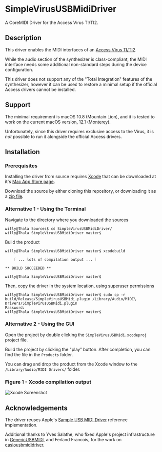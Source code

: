 # SimpleVirusUSBMidiDriver

A CoreMIDI Driver for the Access Virus TI/TI2.

## Description

This driver enables the MIDI interfaces of an [Access Virus TI/TI2](https://virus.info/).

While the audio section of the synthesizer is class-compliant, the MIDI interface needs
some additional non-standard steps during the device configuration.

This driver does not support any of the "Total Integration" features of the synthesizer,
however it can be used to restore a minimal setup if the official Access drivers cannot
be installed.

## Support

The minimal requirement is macOS 10.8 (Mountain Lion), and it is tested to work on the
current macOS version, 12.1 (Monterey).

Unfortunately, since this driver requires exclusive access to the Virus, it is *not*
possible to run it alongside the official Access drivers.


## Installation

### Prerequisites

Installing the driver from source requires [Xcode](https://developer.apple.com/xcode/)
that can be downloaded at it's [Mac App Store page](https://apps.apple.com/us/app/xcode/id497799835?mt=12).

Download the source by either cloning this repository, or downloading it as
a [zip file](https://github.com/biappi/SimpleVirusUSBMidiDriver/archive/refs/heads/master.zip).


### Alternative 1 - Using the Terminal

Navigate to the directory where you downloaded the sources

    willy@Thala Sources$ cd SimpleVirusUSBMidiDriver/
    willy@Thala SimpleVirusUSBMidiDriver master$ 

Build the product

    willy@Thala SimpleVirusUSBMidiDriver master$ xcodebuild 

        [ ... lots of compilation output ... ]

    ** BUILD SUCCEEDED **

    willy@Thala SimpleVirusUSBMidiDriver master$

Then, copy the driver in the system location, using superuser permissions

    willy@Thala SimpleVirusUSBMidiDriver master$ sudo cp -r build/Release/SimpleVirusUSBMidi.plugin /Library/Audio/MIDI\ Drivers/SimpleVirusUSBMidi.plugin
    Password:
    willy@Thala SimpleVirusUSBMidiDriver master$ 


### Alternative 2 - Using the GUI

Open the project by double clicking the `SimpleVirusUSBMidi.xcodeproj` project file.

Build the project by clicking the "play" button. After completion, you can find the file in
the `Products` folder.

You can drag and drop the product from the Xcode window to the `/Library/Audio/MIDI Drivers/`
folder.

### Figure 1 - Xcode compilation output

![Xcode Screenshot](https://github.com/biappi/SimpleVirusUSBMidiDriver/blob/images/where-to-find-product.png?raw=true)

## Acknowledgements

The driver reuses Apple's
[Sample USB MIDI Driver](https://developer.apple.com/library/archive/samplecode/SampleUSBMIDIDriver/Introduction/Intro.html)
reference implementation.

Additional thanks to Yves Salathe, who fixed Apple's project infrastructure in
[GenericUSBMIDI](https://github.com/ysalathe/GenericUSBMIDI), and Ferland Francois, for
the work on [casiousbmididriver](https://code.google.com/archive/p/casiousbmididriver).
